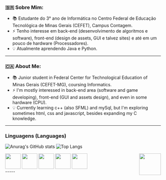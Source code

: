 ### 🇧🇷 Sobre Mim:
- 📚 Estudante do 3° ano de Informática no Centro Federal de Educação Tecnológica de Minas Gerais (CEFET), Campus Contagem.
- ⚡ Tenho interesse em back-end (desenvolvimento de algoritmos e software), front-end (design de assets, GUI e talvez sites) e até em um pouco de hardware (Processadores).
- 💡 Atualmente aprendendo Java e Python.
-----
### 🇨🇦 About Me:
- 📚 Junior student in Federal Center for Technological Education of Minas Gerais (CEFET-MG), coursing Informatics.
- ⚡ I'm mostly interessed in back-end area (software and game developing), front-end (GUI and assets design), and even in some hardware (CPU).
- 💡 Currently learning c++ (also SFML) and mySql, but I'm exploring sometimes html, css and javascript, besides expanding my C knowledge.
-----
### Linguagens (Languages)
![Anurag's GitHub stats](https://github-readme-stats.vercel.app/api?username=fraise-renard&show_icons=true&theme=merko) ![Top Langs](https://github-readme-stats.vercel.app/api/top-langs/?username=fraise-renard&theme=merko)

  

<div style = "display: inline_block">
    <img align = "center"  src="https://cdn.iconscout.com/icon/free/png-256/free-java-logo-icon-download-in-svg-png-gif-file-formats--wordmark-programming-language-pack-logos-icons-1174953.png" height = "50px" weight = "50px" />
    <img align = "center"  src="https://images.vexels.com/media/users/3/166477/isolated/lists/9bb722f0e85ddbc1ce0f064534fd2311-icone-da-linguagem-de-programacao-python.png" height = "50px" weight = "50px" /> 
     <img align = "center"  src="https://cdn.jsdelivr.net/gh/devicons/devicon/icons/c/c-original.svg" height = "50px" weight = "50px" /> 
     <img align = "center" src="https://cdn.jsdelivr.net/gh/devicons/devicon/icons/cplusplus/cplusplus-original.svg" height = "50px" weight = "50px"/> 
     <img align = "center" src="https://cdn.jsdelivr.net/gh/devicons/devicon/icons/mysql/mysql-original.svg" height = "50px" weight = "50px"/> 
     
  <img src= "https://external-content.duckduckgo.com/iu/?u=https%3A%2F%2F66.media.tumblr.com%2F0c218b120c62a9824f465b7a6d404826%2Ftumblr_inline_o4ip3i2kwp1tbiwft_75sq.gif&f=1&nofb=1&ipt=7c867d9af17d2e0280e45d0880b03ceb4c92a54b0ada46736f7c858c0c1df4af&ipo=images" align = right height = 70px weight = 70px>
 
</div>
-----

<!--
**fraise-renard/fraise-renard** is a ✨ _special_ ✨ repository because its `README.md` (this file) appears on your GitHub profile.

Here are some ideas to get you started:

- 🔭 I’m currently working on ...
- 🌱 I’m currently learning ...
- 👯 I’m looking to collaborate on ...
- 🤔 I’m looking for help with ...
- 💬 Ask me about ...
- 📫 How to reach me: ...
- 😄 Pronouns: ...
- ⚡ Fun fact: ...
-->
